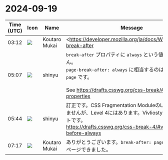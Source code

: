 # 2024-09-19

|Time (UTC)|Icon|Name|Message|
|---|---|---|---|
|03:12|![](https://avatars.slack-edge.com/2023-11-11/6180804843906_ec36242e3b721d6c30e9_72.png)|Koutaro Mukai|<https://developer.mozilla.org/ja/docs/Web/CSS/page-break-after|MDN>には`page-break-after`は「`break-after`プロパティで置き換えられました。」とあるのですが、Vivliostyleでは`page-break-after`のみ処理され`break-after`は反映されないようです。こちら不具合でしょうか？<br>```$ vivliostyle --version<br>cli: 8.14.1<br>core: 2.30.4```<br>```<!doctype html><br>&lt;html&gt;<br>&lt;head&gt;<br>&lt;style&gt;<br>@page {<br>    size: A4;<br>}<br>h1 {<br>    page-break-after: always;<br>    /* break-after: always; */<br>}<br>&lt;/style&gt;<br>&lt;/head&gt;<br>&lt;body&gt;<br>&lt;h1&gt;h1&lt;/h1&gt;<br>&lt;p&gt;ppppppppppppp&lt;/p&gt;<br>&lt;/body&gt;<br>&lt;/html&gt;```<br><br>https://vivliostyle.slack.com/files/U04UP57BE7M/F07N2H0HL3U/page-break-after.png<br>https://vivliostyle.slack.com/files/U04UP57BE7M/F07MN0T598X/break-after.png|
|05:07|![](https://avatars.slack-edge.com/2018-04-27/354445776386_e258f5ed5ba887b08668_72.jpg)|shinyu|`break-after` プロパティに `always` という値はありません。<br>`page-break-after: always` に相当するのは `break-after: page` です。<br><br>See <https://drafts.csswg.org/css-break/#page-break-properties>|
|05:44|![](https://avatars.slack-edge.com/2018-04-27/354445776386_e258f5ed5ba887b08668_72.jpg)|shinyu|訂正です。CSS Fragmentation ModuleのLevel 3にはありませんが、Level 4にはあります。Vivliostyleでは未サポートです。<br><https://drafts.csswg.org/css-break-4/#valdef-break-before-always>|
|07:17|![](https://avatars.slack-edge.com/2023-11-11/6180804843906_ec36242e3b721d6c30e9_72.png)|Koutaro Mukai|ありがとうございます。`break-after: page`で意図通り改ページできました。|

